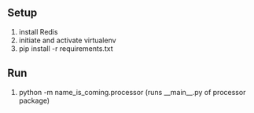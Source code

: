 ## Setup
1. install Redis
2. initiate and activate virtualenv
3. pip install -r requirements.txt
## Run
1. python -m name_is_coming.processor (runs \_\_main__.py of processor package)
